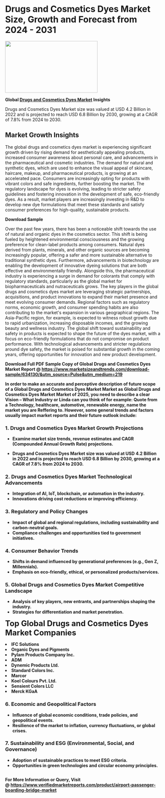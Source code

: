 <H1>Drugs and Cosmetics Dyes Market Size, Growth and Forecast from 2024 - 2031</H1><img class="aligncenter size-medium wp-image-584254" src="https://thirdeyenews.in/wp-content/uploads/2024/09/Global-Market-Research-300x168.jpeg" alt="" width="300" height="168" /><p><strong>Global&nbsp;<a href="https://www.marketsizeandtrends.com/download-sample/634130/&amp;utm_source=Pulse&amp;utm_medium=219">Drugs and Cosmetics Dyes Market</a> Insights</strong></p><p>Drugs and Cosmetics Dyes Market size was valued at USD 4.2 Billion in 2022 and is projected to reach USD 6.8 Billion by 2030, growing at a CAGR of 7.8% from 2024 to 2030.</p><p><h2>Market Growth Insights</h2> <p>The global drugs and cosmetics dyes market is experiencing significant growth driven by rising demand for aesthetically appealing products, increased consumer awareness about personal care, and advancements in the pharmaceutical and cosmetic industries. The demand for natural and synthetic dyes, which are used to enhance the visual appeal of skincare, haircare, makeup, and pharmaceutical products, is growing at an accelerated pace. Consumers are increasingly opting for products with vibrant colors and safe ingredients, further boosting the market. The regulatory landscape for dyes is evolving, leading to stricter safety guidelines and fostering innovation in the development of safe, eco-friendly dyes. As a result, market players are increasingly investing in R&D to develop new dye formulations that meet these standards and satisfy consumer preferences for high-quality, sustainable products.</p> <p><strong>Download Sample</strong></p> <p>Over the past few years, there has been a noticeable shift towards the use of natural and organic dyes in the cosmetics sector. This shift is being fueled by heightened environmental consciousness and the growing preference for clean-label products among consumers. Natural dyes derived from plants, minerals, and other organic sources are becoming increasingly popular, offering a safer and more sustainable alternative to traditional synthetic dyes. Furthermore, advancements in biotechnology are enabling the development of innovative dyeing solutions that are both effective and environmentally friendly. Alongside this, the pharmaceutical industry is experiencing a surge in demand for colorants that comply with regulatory standards, particularly as the global market for biopharmaceuticals and nutraceuticals grows. The key players in the global drugs and cosmetics dyes market are leveraging strategic partnerships, acquisitions, and product innovations to expand their market presence and meet evolving consumer demands. Regional factors such as regulatory norms, economic growth, and consumer spending habits are also contributing to the market's expansion in various geographical regions. The Asia-Pacific region, for example, is expected to witness robust growth due to rapid urbanization, increasing disposable incomes, and the growing beauty and wellness industry. The global shift toward sustainability and safety in products is expected to shape the future of the dyes market, with a focus on eco-friendly formulations that do not compromise on product performance. With technological advancements and stricter regulations around dye safety, the market is poised for substantial growth in the coming years, offering opportunities for innovation and new product development.</p> <p><strong></p><p><span class=""><strong>Download Full PDF Sample Copy of Global Drugs and Cosmetics Dyes Market Report</strong> @ <a href="https://www.marketsizeandtrends.com/download-sample/634130/&amp;utm_source=Pulse&amp;utm_medium=219" target="_blank">https://www.marketsizeandtrends.com/download-sample/634130/&amp;utm_source=Pulse&amp;utm_medium=219</a></span></p><p>In order to make an accurate and perceptive description of future scope of a Global&nbsp;Drugs and Cosmetics Dyes Market Market as Global&nbsp;Drugs and Cosmetics Dyes Market Market of 2025, you need to describe a clear Vision &ndash; What Industry or Linda can you think of for example: Quote from a Technology, healthcare, automotive, renewable energy, name the market you are Reffering to. However, some general trends and factors usually impact market reports and their future outlook include:</p><h3>1.&nbsp;<strong>Drugs and Cosmetics Dyes Market Growth Projections</strong></h3><ul><li>Examine market size trends, revenue estimates and CAGR (Compounded Annual Growth Rate) projections.</li><li><p>Drugs and Cosmetics Dyes Market size was valued at USD 4.2 Billion in 2022 and is projected to reach USD 6.8 Billion by 2030, growing at a CAGR of 7.8% from 2024 to 2030.</p></li></ul><h3>2.&nbsp;<strong>Drugs and Cosmetics Dyes Market Technological Advancements</strong></h3><ul><li>Integration of AI, IoT, blockchain, or automation in the industry.</li><li>Innovations driving cost reductions or improving efficiency.</li></ul><h3>3.&nbsp;<strong>Regulatory and Policy Changes</strong></h3><ul><li>Impact of global and regional regulations, including sustainability and carbon-neutral goals.</li><li>Compliance challenges and opportunities tied to government initiatives.</li></ul><h3>4.&nbsp;<strong>Consumer Behavior Trends</strong></h3><ul><li>Shifts in demand influenced by generational preferences (e.g., Gen Z, Millennials).</li><li>Emphasis on eco-friendly, ethical, or personalized products/services.</li></ul><h3>5.&nbsp;<strong>Global Drugs and Cosmetics Dyes Market Competitive Landscape</strong></h3><ul><li>Analysis of key players, new entrants, and partnerships shaping the industry.</li><li>Strategies for differentiation and market penetration.</li></ul><p data-pm-slice="1 1 []"><span style="color: inherit; font-family: inherit; font-size: 25px;">Top Global Drugs and Cosmetics Dyes Market Companies</span></p><div class="" data-test-id=""><p><li>IFC Solutions</li><li> Organic Dyes and Pigments</li><li> Pylam Products Company Inc.</li><li> ADM</li><li> Dynemic Products Ltd.</li><li> Standard Colors Inc.</li><li> Marcor</li><li> Koel Colours Pvt. Ltd.</li><li> Sensient Colors LLC</li><li> Merck KGaA</li></p></div><h3>6.&nbsp;<strong>Economic and Geopolitical Factors</strong></h3><ul><li>Influence of global economic conditions, trade policies, and geopolitical events.</li><li>Resilience of the market to inflation, currency fluctuations, or global crises.</li></ul><h3>7.&nbsp;<strong>Sustainability and ESG (Environmental, Social, and Governance)</strong></h3><ul><li>Adoption of sustainable practices to meet ESG criteria.</li><li>Opportunities in green technologies and circular economy principles.</li></ul><h2><strong style="font-size: 14px;">For More Information or Query, Visit @&nbsp;</strong><a style="background-color: #ffffff; font-size: 14px;" href="https://www.marketsizeandtrends.com/report/drugs-and-cosmetics-dyes-market/" target="_blank">https://www.verifiedmarketreports.com/product/airport-passenger-boarding-bridge-market</a></h2>
